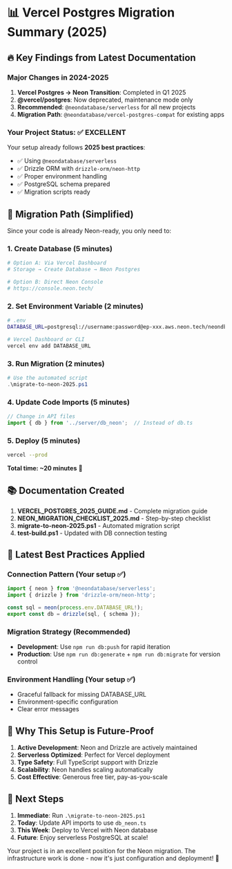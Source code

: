 # 📊 Vercel Postgres Migration Summary (2025)

## 🔥 Key Findings from Latest Documentation

### Major Changes in 2024-2025
1. **Vercel Postgres → Neon Transition**: Completed in Q1 2025
2. **@vercel/postgres**: Now deprecated, maintenance mode only
3. **Recommended**: `@neondatabase/serverless` for all new projects
4. **Migration Path**: `@neondatabase/vercel-postgres-compat` for existing apps

### Your Project Status: ✅ EXCELLENT
Your setup already follows **2025 best practices**:
- ✅ Using `@neondatabase/serverless` 
- ✅ Drizzle ORM with `drizzle-orm/neon-http`
- ✅ Proper environment handling
- ✅ PostgreSQL schema prepared
- ✅ Migration scripts ready

## 🎯 Migration Path (Simplified)

Since your code is already Neon-ready, you only need to:

### 1. Create Database (5 minutes)
```bash
# Option A: Via Vercel Dashboard
# Storage → Create Database → Neon Postgres

# Option B: Direct Neon Console
# https://console.neon.tech/
```

### 2. Set Environment Variable (2 minutes)
```bash
# .env
DATABASE_URL=postgresql://username:password@ep-xxx.aws.neon.tech/neondb?sslmode=require

# Vercel Dashboard or CLI
vercel env add DATABASE_URL
```

### 3. Run Migration (2 minutes)
```powershell
# Use the automated script
.\migrate-to-neon-2025.ps1
```

### 4. Update Code Imports (5 minutes)
```typescript
// Change in API files
import { db } from '../server/db_neon';  // Instead of db.ts
```

### 5. Deploy (5 minutes)
```bash
vercel --prod
```

**Total time: ~20 minutes** 🚀

## 📚 Documentation Created

1. **VERCEL_POSTGRES_2025_GUIDE.md** - Complete migration guide
2. **NEON_MIGRATION_CHECKLIST_2025.md** - Step-by-step checklist  
3. **migrate-to-neon-2025.ps1** - Automated migration script
4. **test-build.ps1** - Updated with DB connection testing

## 🔧 Latest Best Practices Applied

### Connection Pattern (Your setup ✅)
```typescript
import { neon } from '@neondatabase/serverless';
import { drizzle } from 'drizzle-orm/neon-http';

const sql = neon(process.env.DATABASE_URL!);
export const db = drizzle(sql, { schema });
```

### Migration Strategy (Recommended)
- **Development**: Use `npm run db:push` for rapid iteration
- **Production**: Use `npm run db:generate` + `npm run db:migrate` for version control

### Environment Handling (Your setup ✅)
- Graceful fallback for missing DATABASE_URL
- Environment-specific configuration
- Clear error messages

## 🚀 Why This Setup is Future-Proof

1. **Active Development**: Neon and Drizzle are actively maintained
2. **Serverless Optimized**: Perfect for Vercel deployment
3. **Type Safety**: Full TypeScript support with Drizzle
4. **Scalability**: Neon handles scaling automatically
5. **Cost Effective**: Generous free tier, pay-as-you-scale

## 🎉 Next Steps

1. **Immediate**: Run `.\migrate-to-neon-2025.ps1`
2. **Today**: Update API imports to use `db_neon.ts`
3. **This Week**: Deploy to Vercel with Neon database
4. **Future**: Enjoy serverless PostgreSQL at scale!

Your project is in an excellent position for the Neon migration. The infrastructure work is done - now it's just configuration and deployment! 🎯
